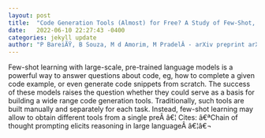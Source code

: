 ```yaml
---
layout: post
title:  "Code Generation Tools (Almost) for Free? A Study of Few-Shot, Pre-Trained Language Models on Code"
date:   2022-06-10 22:27:43 -0400
categories: jekyll update
author: "P BareiÃŸ, B Souza, M d Amorim, M PradelÂ - arXiv preprint arXiv:2206.01335, 2022"
---
```

Few-shot learning with large-scale, pre-trained language models is a powerful way to answer questions about code, eg, how to complete a given code example, or even generate code snippets from scratch. The success of these models raises the question whether they could serve as a basis for building a wide range code generation tools. Traditionally, such tools are built manually and separately for each task. Instead, few-shot learning may allow to obtain different tools from a single preÂ â€¦
Cites: â€ªChain of thought prompting elicits reasoning in large languageÂ â€¦â€¬  